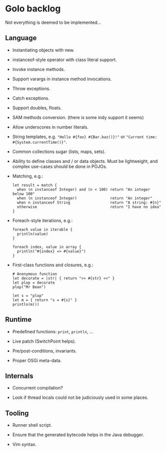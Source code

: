 # Golo backlog

Not everything is deemed to be implemented...

## Language

* Instantiating objects with new.

* instanceof-style operator with class literal support.

* Invoke instance methods.

* Support varargs in instance method invocations.

* Throw exceptions.

* Catch exceptions.

* Support doubles, floats.

* SAM methods conversion. (there is some indy support it seems)

* Allow underscores in number literals.

* String templates, e.g. `"Hello #{foo} #{Bar.baz()}!"` or `"Current time: #{System.currentTime()}"`.

* Common collections sugar (lists, maps, sets).

* Ability to define classes and / or data objects.
  Must be lightweight, and complex use-cases should be done in POJOs.

* Matching, e.g.:
  
    ```
    let result = match {
      when (n instanceof Integer) and (n < 100) return "An integer below 100"
      when (n instanceof Integer)               return "An integer"
      when n instanceof String                  return "A string: #{n}"
      otherwise                                 return "I have no idea"
    }
    ```

* Foreach-style iterations, e.g.:

    ```
    foreach value in iterable {
      println(value)
    }

    foreach index, value in array {
      println("#{index} => #{value}")
    }
    ```

* First-class functions and closures, e.g.:

    ```
    # Anonymous function
    let decorate = |str| { return ">> #{str} <<" }
    let plop = decorate
    plop("Mr Bean")

    let s = "plop"
    let m = { return "s = #{s}" }
    println(m())
    ```

## Runtime

* Predefined functions: `print`, `println`, ...

* Live patch (SwitchPoint helps).

* Pre/post-conditions, invariants.

* Proper OSGi meta-data.

## Internals

* Concurrent compilation?

* Look if thread locals could not be judiciously used in some places.

## Tooling

* Runner shell script.

* Ensure that the generated bytecode helps in the Java debugger.

* Vim syntax.

